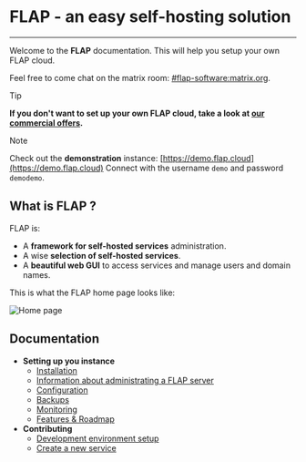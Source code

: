 # FLAP - an easy self-hosting solution

---

Welcome to the **FLAP** documentation. This will help you setup your own FLAP cloud.

Feel free to come chat on the matrix room: [#flap-software:matrix.org](https://app.element.io/#/room/#flap-software:matrix.org).

> [!TIP]
> **If you don't want to set up your own FLAP cloud, take a look at [our commercial offers](https://www.flap.cloud).**

> [!NOTE]
> Check out the **demonstration** instance: [https://demo.flap.cloud](https://demo.flap.cloud)
> Connect with the username `demo` and password `demodemo`.

## What is FLAP ?

FLAP is:

-   A **framework for self-hosted services** administration.
-   A wise **selection of self-hosted services**.
-   A **beautiful web GUI** to access services and manage users and domain names.

This is what the FLAP home page looks like:

![Home page](https://gitlab.com/flap-box/home/raw/master/screenshots/home.png)

## Documentation

- **Setting up you instance**
	- [Installation](install.md)
	- [Information about administrating a FLAP server](administration.md)
	- [Configuration](environment_variables.md)
	- [Backups](backup.md)
	- [Monitoring](monitoring.md)
	- [Features & Roadmap](features.md)
- **Contributing**
	- [Development environment setup](contributing.md)
	- [Create a new service](create_new_service.md)
